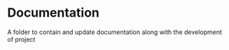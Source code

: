 # Documentation

A folder to contain and update documentation along with the development of project



